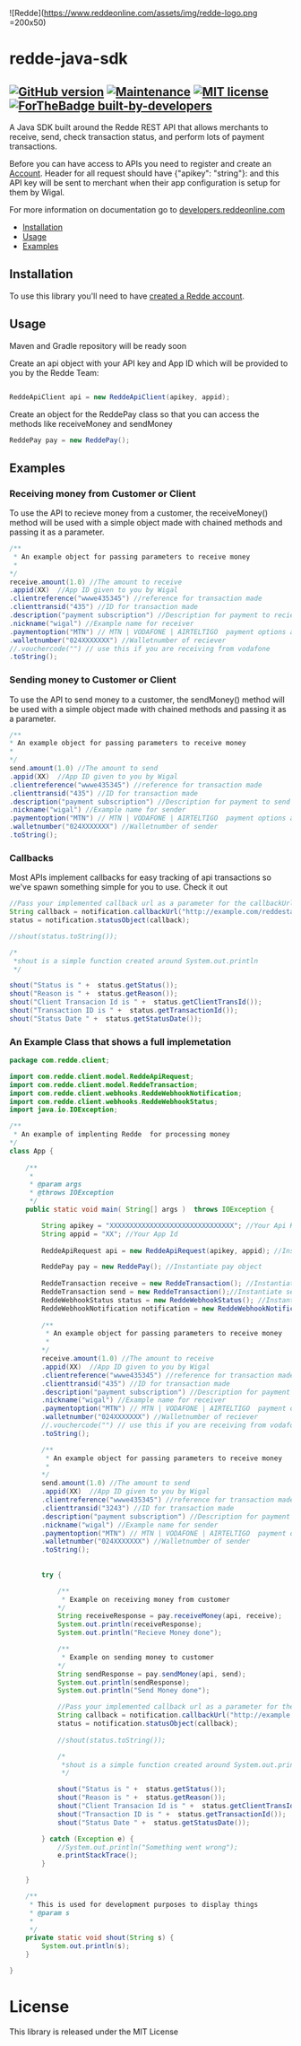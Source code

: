 ![Redde](https://www.reddeonline.com/assets/img/redde-logo.png =200x50)
# redde-java-sdk 

[![GitHub version](https://d25lcipzij17d.cloudfront.net/badge.svg?id=gh&type=6&v=1.0&x2=0)](https://github.com/wigalsolutionsltd/redde-java-sdk)
[![Maintenance](https://img.shields.io/badge/Maintained%3F-yes-green.svg)](https://github.com/wigalsolutionsltd/redde-java-sdk)
[![MIT license](https://img.shields.io/badge/License-MIT-blue.svg)](https://github.com/wigalsolutionsltd/redde-java-sdk)
[![ForTheBadge built-by-developers](http://ForTheBadge.com/images/badges/built-by-developers.svg)](https://www.reddeonline.com/)
---------------------------------------------------------------------------


A Java SDK built around the Redde REST API that allows merchants to receive, send, check transaction status, and perform lots of payment transactions.


Before you can have access to APIs you need to register and create an [Account](https://app.reddeonline.com/register). Header for all request should have {"apikey": "string"}: and this API key will be sent to merchant when their app configuration is setup for them by Wigal.

For more information on documentation go to [developers.reddeonline.com](https://developers.reddeonline.com/rest-api.html)

 * [Installation](#installation)
 * [Usage](#usage)
 * [Examples](#examples)
 
Installation
------------

To use this library you'll need to have [created a Redde account](https://app.reddeonline.com/register). 


Usage
-----

Maven and Gradle repository will be ready soon


Create an api object with your API key and App ID which will be provided to you by the Redde Team:

```java

```

```java
ReddeApiClient api = new ReddeApiClient(apikey, appid);
```

Create an object for the ReddePay class so that you can access the methods like receiveMoney and sendMoney

```java
ReddePay pay = new ReddePay();
```        
    
Examples
--------
### Receiving money from Customer or Client
To use the API to recieve money from a customer, the receiveMoney() method will be used with a simple object made with chained methods and passing it as a parameter.

```java
/** 
 * An example object for passing parameters to receive money
 *
*/
receive.amount(1.0) //The amount to receive
.appid(XX)  //App ID given to you by Wigal
.clientreference("wwwe435345") //reference for transaction made
.clienttransid("435") //ID for transaction made
.description("payment subscription") //Description for payment to recieve
.nickname("wigal") //Example name for receiver
.paymentoption("MTN") // MTN | VODAFONE | AIRTELTIGO  payment options available
.walletnumber("024XXXXXXX") //Walletnumber of reciever
//.vouchercode("") // use this if you are receiving from vodafone
.toString(); 
```

### Sending money to Customer or Client
To use the API to send money to a customer, the sendMoney() method will be used with a simple object made with chained methods and passing it as a parameter.

```java
/** 
* An example object for passing parameters to receive money
*
*/
send.amount(1.0) //The amount to send
.appid(XX)  //App ID given to you by Wigal
.clientreference("wwwe435345") //reference for transaction made
.clienttransid("435") //ID for transaction made
.description("payment subscription") //Description for payment to send
.nickname("wigal") //Example name for sender
.paymentoption("MTN") // MTN | VODAFONE | AIRTELTIGO  payment options available
.walletnumber("024XXXXXXX") //Walletnumber of sender
.toString(); 

```

### Callbacks
Most APIs implement callbacks for easy tracking of api transactions so we've spawn something
simple for you to use. Check it out

```java
//Pass your implemented callback url as a parameter for the callbackUrl method
String callback = notification.callbackUrl("http://example.com/reddestatus/paid.php"); //or something url callable. 
status = notification.statusObject(callback);

//shout(status.toString());

/*
 *shout is a simple function created around System.out.println
 */

shout("Status is " +  status.getStatus());
shout("Reason is " +  status.getReason());
shout("Client Transacion Id is " +  status.getClientTransId());
shout("Transaction ID is " +  status.getTransactionId());
shout("Status Date " +  status.getStatusDate());

```

### An Example Class that shows a full implemetation 

```java
package com.redde.client;

import com.redde.client.model.ReddeApiRequest;
import com.redde.client.model.ReddeTransaction;
import com.redde.client.webhooks.ReddeWebhookNotification;
import com.redde.client.webhooks.ReddeWebhookStatus;
import java.io.IOException;

/** 
 * An example of implenting Redde  for processing money
*/
class App {
    
    /**
     * 
     * @param args
     * @throws IOException
     */
    public static void main( String[] args )  throws IOException {

        String apikey = "XXXXXXXXXXXXXXXXXXXXXXXXXXXXXXX"; //Your Api Key
        String appid = "XX"; //Your App Id
        
        ReddeApiRequest api = new ReddeApiRequest(apikey, appid); //Instantiate api object

        ReddePay pay = new ReddePay(); //Instantiate pay object
        
        ReddeTransaction receive = new ReddeTransaction(); //Instantiate receive object
        ReddeTransaction send = new ReddeTransaction();//Instantiate send object
        ReddeWebhookStatus status = new ReddeWebhookStatus(); //Instantiate status object
        ReddeWebhookNotification notification = new ReddeWebhookNotification(); //Instatiate notification object
        
        /** 
         * An example object for passing parameters to receive money
         *
        */
        receive.amount(1.0) //The amount to receive
        .appid(XX)  //App ID given to you by Wigal
        .clientreference("wwwe435345") //reference for transaction made
        .clienttransid("435") //ID for transaction made
        .description("payment subscription") //Description for payment to recieve
        .nickname("wigal") //Example name for receiver
        .paymentoption("MTN") // MTN | VODAFONE | AIRTELTIGO  payment options available
        .walletnumber("024XXXXXXX") //Walletnumber of reciever
        //.vouchercode("") // use this if you are receiving from vodafone
        .toString(); 

        /** 
         * An example object for passing parameters to receive money
         *
        */
        send.amount(1.0) //The amount to send
        .appid(XX)  //App ID given to you by Wigal
        .clientreference("wwwe435345") //reference for transaction made
        .clienttransid("3243") //ID for transaction made
        .description("payment subscription") //Description for payment to send
        .nickname("wigal") //Example name for sender
        .paymentoption("MTN") // MTN | VODAFONE | AIRTELTIGO  payment options available
        .walletnumber("024XXXXXXX") //Walletnumber of sender
        .toString(); 
    
                                       
        try {

            /** 
             * Example on receiving money from customer
            */
            String receiveResponse = pay.receiveMoney(api, receive);
            System.out.println(receiveResponse);
            System.out.println("Recieve Money done");

            /** 
             * Example on sending money to customer
            */
            String sendResponse = pay.sendMoney(api, send);
            System.out.println(sendResponse);
            System.out.println("Send Money done");

            //Pass your implemented callback url as a parameter for the callbackUrl method
			String callback = notification.callbackUrl("http://example.com/reddestatus/paid.php"); //or something url callable. 
            status = notification.statusObject(callback);
            
            //shout(status.toString());

            /*
             *shout is a simple function created around System.out.println
             */

            shout("Status is " +  status.getStatus());
            shout("Reason is " +  status.getReason());
            shout("Client Transacion Id is " +  status.getClientTransId());
            shout("Transaction ID is " +  status.getTransactionId());
            shout("Status Date " +  status.getStatusDate());

        } catch (Exception e) {
            //System.out.println("Something went wrong");
            e.printStackTrace();
        }

    }

    /**
     * This is used for development purposes to display things 
     * @param s 
     * 
     */
    private static void shout(String s) {
        System.out.println(s);
    }

}


```

# License
This library is released under the MIT License